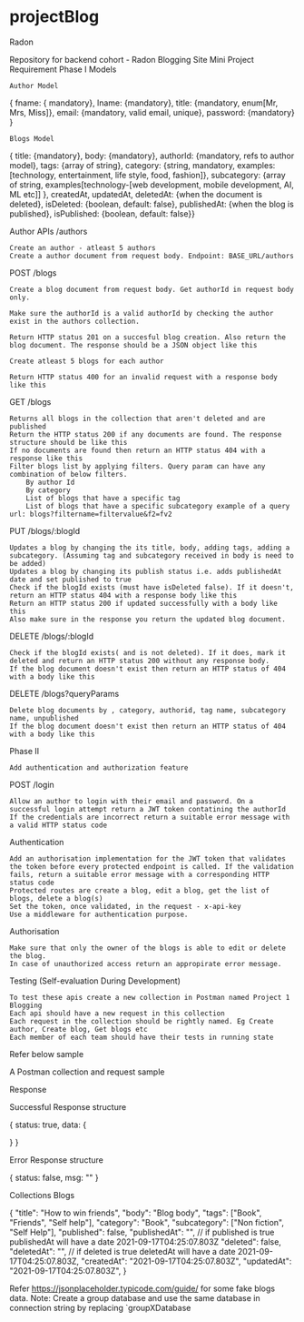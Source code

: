 # projectBlog

Radon

Repository for backend cohort - Radon
Blogging Site Mini Project Requirement
Phase I
Models

    Author Model

{ fname: { mandatory}, lname: {mandatory}, title: {mandatory, enum[Mr, Mrs, Miss]}, email: {mandatory, valid email, unique}, password: {mandatory} }

    Blogs Model

{ title: {mandatory}, body: {mandatory}, authorId: {mandatory, refs to author model}, tags: {array of string}, category: {string, mandatory, examples: [technology, entertainment, life style, food, fashion]}, subcategory: {array of string, examples[technology-[web development, mobile development, AI, ML etc]] }, createdAt, updatedAt, deletedAt: {when the document is deleted}, isDeleted: {boolean, default: false}, publishedAt: {when the blog is published}, isPublished: {boolean, default: false}}

Author APIs /authors

    Create an author - atleast 5 authors
    Create a author document from request body. Endpoint: BASE_URL/authors

POST /blogs

    Create a blog document from request body. Get authorId in request body only.

    Make sure the authorId is a valid authorId by checking the author exist in the authors collection.

    Return HTTP status 201 on a succesful blog creation. Also return the blog document. The response should be a JSON object like this

    Create atleast 5 blogs for each author

    Return HTTP status 400 for an invalid request with a response body like this

GET /blogs

    Returns all blogs in the collection that aren't deleted and are published
    Return the HTTP status 200 if any documents are found. The response structure should be like this
    If no documents are found then return an HTTP status 404 with a response like this
    Filter blogs list by applying filters. Query param can have any combination of below filters.
        By author Id
        By category
        List of blogs that have a specific tag
        List of blogs that have a specific subcategory example of a query url: blogs?filtername=filtervalue&f2=fv2

PUT /blogs/:blogId

    Updates a blog by changing the its title, body, adding tags, adding a subcategory. (Assuming tag and subcategory received in body is need to be added)
    Updates a blog by changing its publish status i.e. adds publishedAt date and set published to true
    Check if the blogId exists (must have isDeleted false). If it doesn't, return an HTTP status 404 with a response body like this
    Return an HTTP status 200 if updated successfully with a body like this
    Also make sure in the response you return the updated blog document.

DELETE /blogs/:blogId

    Check if the blogId exists( and is not deleted). If it does, mark it deleted and return an HTTP status 200 without any response body.
    If the blog document doesn't exist then return an HTTP status of 404 with a body like this

DELETE /blogs?queryParams

    Delete blog documents by , category, authorid, tag name, subcategory name, unpublished
    If the blog document doesn't exist then return an HTTP status of 404 with a body like this

Phase II

    Add authentication and authorization feature

POST /login

    Allow an author to login with their email and password. On a successful login attempt return a JWT token contatining the authorId
    If the credentials are incorrect return a suitable error message with a valid HTTP status code

Authentication

    Add an authorisation implementation for the JWT token that validates the token before every protected endpoint is called. If the validation fails, return a suitable error message with a corresponding HTTP status code
    Protected routes are create a blog, edit a blog, get the list of blogs, delete a blog(s)
    Set the token, once validated, in the request - x-api-key
    Use a middleware for authentication purpose.

Authorisation

    Make sure that only the owner of the blogs is able to edit or delete the blog.
    In case of unauthorized access return an appropirate error message.

Testing (Self-evaluation During Development)

    To test these apis create a new collection in Postman named Project 1 Blogging
    Each api should have a new request in this collection
    Each request in the collection should be rightly named. Eg Create author, Create blog, Get blogs etc
    Each member of each team should have their tests in running state

Refer below sample

A Postman collection and request sample

Response

Successful Response structure

{
status: true,
data: {

}
}

Error Response structure

{
status: false,
msg: ""
}

Collections
Blogs

{
"title": "How to win friends",
"body": "Blog body",
"tags": ["Book", "Friends", "Self help"],
"category": "Book",
"subcategory": ["Non fiction", "Self Help"],
"published": false,
"publishedAt": "", // if published is true publishedAt will have a date 2021-09-17T04:25:07.803Z
"deleted": false,
"deletedAt": "", // if deleted is true deletedAt will have a date 2021-09-17T04:25:07.803Z,
"createdAt": "2021-09-17T04:25:07.803Z",
"updatedAt": "2021-09-17T04:25:07.803Z",
}

Refer https://jsonplaceholder.typicode.com/guide/ for some fake blogs data.
Note: Create a group database and use the same database in connection string by replacing `groupXDatabase
